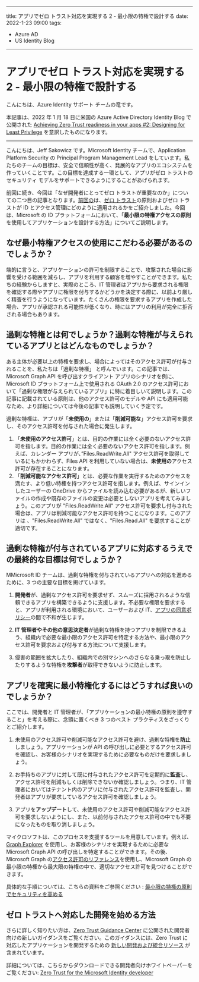 
---
title: アプリでゼロ トラスト対応を実現する 2 - 最小限の特権で設計する
date: 2022-1-23 09:00
tags:
  - Azure AD
  - US Identity Blog
---

# アプリでゼロ トラスト対応を実現する 2 - 最小限の特権で設計する

こんにちは、Azure Identity サポート チームの竜です。

本記事は、2022 年 1 月 18 日に米国の Azure Active Directory Identity Blog で公開された [Achieving Zero Trust readiness in your apps #2: Designing for Least Privilege](https://techcommunity.microsoft.com/t5/azure-active-directory-identity/achieving-zero-trust-readiness-in-your-apps-2-designing-for/ba-p/2959986) を意訳したものになります。

----

こんにちは、Jeff Sakowicz です。Microsoft Identity チームで、Application Platform Security の Principal Program Management Lead をしています。私たちのチームの目標は、安全で信頼性が高く、発展的なアプリのエコシステムを作っていくことです。この目標を達成する一環として、アプリがゼロ トラストのセキュリティ モデルをサポートできるようにすることがあげられます。

前回に続き、今回は「なぜ開発者にとってゼロ トラストが重要なのか」についての二つ目の記事となります。[前回の](https://jpazureid.github.io/blog/azure-active-directory/Achieving-ZeroTrust-readiness-in-your-apps1-Why-it-matters/)は、[ゼロ トラスト](https://www.microsoft.com/ja-jp/security/business/zero-trust?rtc=1)の原則およびゼロ トラストが ID とアクセス管理にどのように適用されるかをご紹介しました。今回は、Microsoft の ID プラットフォームにおいて、「**最小限の特権アクセスの原則**を使用してアプリケーションを設計する方法」についてご説明します。


## なぜ最小特権アクセスの使用にこだわる必要があるのでしょうか？

端的に言うと、アプリケーションの許可を制限することで、攻撃された場合に影響を受ける範囲を減らし、アプリを利用する顧客を増やすことができます。私たちの経験からしますと、実際のところ、IT 管理者はアプリから要求される権限を確認する際やアプリに権限を付与するかどうかを決定する際に、以前より厳しく精査を行うようになっています。たくさんの権限を要求するアプリを作成した場合、アプリが承認される可能性が低くなり、時にはアプリの利用が完全に拒否される場合もあります。


## 過剰な特権とは何でしょうか？過剰な特権が与えられているアプリとはどんなものでしょうか？

ある主体が必要以上の特権を要求し、場合によってはそのアクセス許可が付与されることを、私たちは「過剰な特権」 と呼んでいます。この記事では、Microsoft Graph API を呼び出すクライアント アプリのシナリオを例に、Microsoft ID プラットフォーム上で使用される OAuth 2.0 のアクセス許可において「過剰な権限が与えられているアプリ」に特に着目しいて説明します。この記事に記載されている原則は、他のアクセス許可のモデルや API にも適用可能なため、より詳細については今後の記事でも説明していく予定です。

過剰な特権は、アプリが「**未使用の**」または「**削減可能な**」アクセス許可を要求し、そのアクセス許可を付与された場合に発生します。
1. 「**未使用のアクセス許可**」とは、目的の作業には全く必要のないアクセス許可を指します。目的の作業には全く必要のないアクセス許可を指します。例えば、カレンダー アプリが、”Files.ReadWrite.All" アクセス許可を取得しているにもかかわらず、Files API を利用していない場合は、**未使用の**アクセス許可が存在することになります。
2. 「**削減可能なアクセス許可**」とは、必要な作業を実行するためのアクセスを満たす、より低い特権を持つアクセス許可を指します。例えば、サインインしたユーザーの OneDrive からファイルを読み込む必要があるが、新しいファイルの作成や既存のファイルの変更は必要としないアプリを考えてみましょう。このアプリが "Files.ReadWrite.All" アクセス許可を要求し付与された場合は、アプリは削減可能なアクセス許可を持つことになります。このアプリは 、"Files.ReadWrite.All" ではなく、"Files.Read.All" を要求することが適切です。


## 過剰な特権が付与されているアプリに対応するうえでの最終的な目標は何でしょうか？

MMicrosoft ID チームは、過剰な特権を付与されているアプリへの対応を進めるために、3 つの主要な目標を掲げています。

1. **開発者**が、過剰なアクセス許可を要求せず、スムーズに採用されるような信頼できるアプリを構築できるように支援します。不必要な権限を要求すると、アプリが利用される環境において、ユーザーおよび IT、[アプリの同意ポリシー](https://docs.microsoft.com/ja-jp/azure/active-directory/manage-apps/configure-user-consent?tabs=azure-portal)の間で不和が生じます。

2. **IT 管理者やその他の意思決定者**が過剰な特権を持つアプリを制限できるよう、組織内で必要な最小限のアクセス許可を特定する方法や、最小限のアクセス許可を要求および付与する方法について支援します。
3. 侵害の範囲を拡大したり、組織内での別マシンへのさらなる乗っ取を防止したりするような特権を**攻撃者**が取得できないように防止します。


## アプリを確実に最小特権化するにはどうすれば良いのでしょうか？

ここでは、開発者と IT 管理者が、「アプリケーションの最小特権の原則を遵守すること」を考える際に、念頭に置くべき 3 つのベスト プラクティスをざっくりとご紹介します。

1. 未使用のアクセス許可や削減可能なアクセス許可を避け、過剰な特権を**防止**しましょう。アプリケーションが API の呼び出しに必要とするアクセス許可を確認し、お客様のシナリオを実現するために必要なものだけを要求しましょう。
2. お手持ちのアプリに対して既に付与されたアクセス許可を定期的に**監査**し、アクセス許可を削減もしくは削除できないか確認しましょう。つまり、IT 管理者においてはテナント内のアプリに付与されたアクセス許可を監査し、開発者はアプリが要求しているアクセス許可を確認しましょう。

3. アプリを**アップデート**して、未使用のアクセス許可や削減可能なアクセス許可を要求しないようにし、また、以前付与されたアクセス許可の中でも不要になったものを取り消しましょう。


マイクロソフトは、このプロセスを支援するツールを用意しています。例えば、[Graph Explorer](https://developer.microsoft.com/ja-jp/graph/graph-explorer) を使用し、お客様のシナリオを実現するために必要な Microsoft Graph API の呼び出しを特定することができます。その後、Microsoft Graph の[アクセス許可のリファレンス](https://docs.microsoft.com/ja-jp/graph/permissions-reference)を使用し、Microsoft Graph の最小限の特権から最大限の特権の中で、適切なアクセス許可を見つけることができます。

具体的な手順については、こちらの資料をご参照ください : [最小限の特権の原則でセキュリティを高める](https://docs.microsoft.com/ja-jp/azure/active-directory/develop/secure-least-privileged-access)


## ゼロ トラストへ対応した開発を始める方法
さらに詳しく知りたい方は、[Zero Trust Guidance Center](https://docs.microsoft.com/security/zero-trust/) に公開された開発者向けの新しいガイダンスをご覧ください。このガイダンスには、Zero Trust に対応したアプリケーションを開発するための [新しい開発および統合リソース](https://docs.microsoft.com/en-us/security/zero-trust/identity-developer) が含まれています。

詳細については、こちらからダウンロードできる開発者向けホワイトペーパーをご覧ください: [Zero Trust for the Microsoft Identity developer](https://aka.ms/ztdev)
